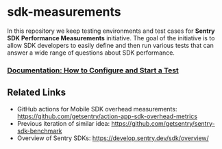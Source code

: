 # sdk-measurements

In this repository we keep testing environments and test cases for **Sentry SDK Performance Measurements** initiative. The goal of the initiative is to allow SDK developers to easily define and then run various tests that can answer a wide range of questions about SDK performance.


### [Documentation: How to Configure and Start a Test](docs/README.md)


## Related Links

* GitHub actions for Mobile SDK overhead measurements: https://github.com/getsentry/action-app-sdk-overhead-metrics
* Previous iteration of similar idea: https://github.com/getsentry/sentry-sdk-benchmark
* Overview of Sentry SDKs: https://develop.sentry.dev/sdk/overview/
